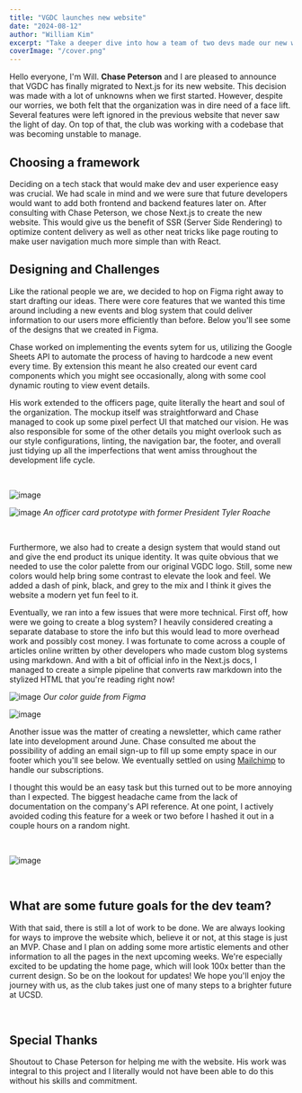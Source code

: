 ```yaml
---
title: "VGDC launches new website"
date: "2024-08-12"
author: "William Kim"
excerpt: "Take a deeper dive into how a team of two devs made our new website using Next.js. "
coverImage: "/cover.png"
---
```


Hello everyone, I'm Will. **Chase Peterson** and I are pleased to announce that VGDC has finally migrated to Next.js for its new website. This
decision was made with a lot of unknowns when we first started. However, despite our worries, we both felt that the organization
was in dire need of a face lift. Several features were left ignored in the previous website that never saw the light of day.
On top of that, the club was working with a codebase that was becoming unstable to manage.

## Choosing a framework

Deciding on a tech stack that would make dev and user experience easy was crucial. We had scale in mind and we were
sure that future developers would want to add both frontend and backend features later on. After consulting with Chase Peterson,
we chose Next.js to create the new website. This would give us the benefit of SSR (Server Side Rendering) to optimize content
delivery as well as other neat tricks like page routing to make user navigation much more simple than with React.

## Designing and Challenges

Like the rational people we are, we decided to hop on Figma right away to start drafting our ideas. There were core features that we
wanted this time around including a new events and blog system that could deliver information to our users more efficiently than before.
Below you'll see some of the designs that we created in Figma.

Chase worked on implementing the events sytem for us, utilizing the Google Sheets API to automate
the process of having to hardcode a new event every time. By extension this meant he also created our event card components
which you might see occasionally, along with some cool dynamic routing to view event details.

His work extended to the officers page, quite literally the heart and soul of the organization. The mockup itself was straightforward and
Chase managed to cook up some pixel perfect UI that matched our vision. He was also responsible for some of the other details you might overlook such as our style configurations, linting, the navigation bar, the footer, and overall just tidying up all the imperfections that went amiss throughout the
development life cycle.

&nbsp;

![image](/images/blogs/Website-Launch/eventsPage.png)

![image](/images/blogs/Website-Launch/officer.png)
_An officer card prototype with former President Tyler Roache_

&nbsp;

Furthermore, we also had to create a design system that would stand out and give the end product its unique identity.
It was quite obvious that we needed to use the color palette from our original VGDC logo. Still, some new colors would help
bring some contrast to elevate the look and feel. We added a dash of pink, black, and grey to the mix and I think it
gives the website a modern yet fun feel to it.

Eventually, we ran into a few issues that were more technical. First off, how were we going to create a blog system? I heavily considered
creating a separate database to store the info but this would lead to more overhead work and possibly cost money. I was fortunate to
come across a couple of articles online written by other developers who made custom blog systems using markdown. And with a bit of
official info in the Next.js docs, I managed to create a simple pipeline that converts raw markdown into the stylized HTML that you're
reading right now!

![image](/images/blogs/Website-Launch/styleGuide.png)
_Our color guide from Figma_
&nbsp;

![image](/images/blogs/Website-Launch/newsPage.png)

Another issue was the matter of creating a newsletter, which came rather late into development around June. Chase consulted me about
the possibility of adding an email sign-up to fill up some empty space in our footer which you'll see below. We eventually settled on using
[Mailchimp](https://mailchimp.com) to handle our subscriptions.

I thought this would be an easy task but this turned out to be more annoying than I expected. The biggest headache came from the lack
of documentation on the company's API reference. At one point, I actively avoided coding this feature for a week or two before I
hashed it out in a couple hours on a random night.

&nbsp;

![image](/images/blogs/Website-Launch/footer.png)

&nbsp;

## What are some future goals for the dev team?

With that said, there is still a lot of work to be done. We are always looking for ways to improve the website which, believe it or not, at this stage
is just an MVP. Chase and I plan on adding some more artistic elements and other information to all the pages in the next upcoming weeks.
We're especially excited to be updating the home page, which will look 100x better than the current design. So be on the lookout for updates!
We hope you'll enjoy the journey with us, as the club takes just one of many steps to a brighter future at UCSD.

&nbsp;

## Special Thanks

Shoutout to Chase Peterson for helping me with the website. His work was integral to this project and I literally would not have been
able to do this without his skills and commitment.
